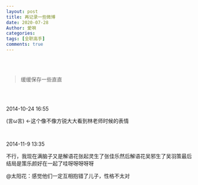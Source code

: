 ```yaml
---
layout: post
title: 再记录一些微博
date: 2020-07-28
Author: 愛唄
categories: 
tags: [全职高手]
comments: true
--- 
```


<br>
<br>

>缓缓保存一些直直

<br>
<br>

2014-10-24 16:55

(言ω言) ←这个像不像方锐大大看到林老师时候的表情

<br>

2014-11-9 13:35

不行，我现在满脑子又是解语花张起灵生了张佳乐然后解语花吴邪生了吴羽策最后结局是策乐颜好在一起了哇呀呀呀呀呀

@太阳花：感觉他们一定互相抱错了儿子，性格不太对

<br>

